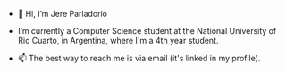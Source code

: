 - 👋 Hi, I’m Jere Parladorio

- I’m currently a Computer Science student at the National University of Rio Cuarto, in Argentina,
  where I'm a 4th year student.
  
- 📫 The best way to reach me is via email (it's linked in my profile).

<!---
jereparla/jereparla is a ✨ special ✨ repository because its `README.md` (this file) appears on your GitHub profile.
You can click the Preview link to take a look at your changes.
--->
